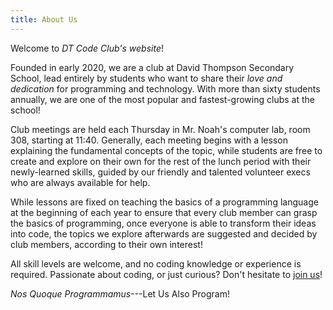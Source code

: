 ```yaml
---
title: About Us
---
```


Welcome to *DT Code Club's website*!

Founded in early 2020,
we are a club at David Thompson Secondary School,
lead entirely by students who want to share
their *love and dedication* for programming and technology.
With more than sixty students annually,
we are one of the most popular and fastest-growing clubs at the school!

Club meetings are held each Thursday
in Mr. Noah's computer lab, room 308, starting at 11:40.
Generally, each meeting begins with a lesson 
explaining the fundamental concepts of the topic,
while students are free to create and explore on their own
for the rest of the lunch period
with their newly-learned skills,
guided by our friendly and talented volunteer execs
who are always available for help.

While lessons are fixed on teaching
the basics of a programming language
at the beginning of each year
to ensure that every club member
can grasp the basics of programming,
once everyone is able to transform their ideas into code,
the topics we explore afterwards
are suggested and decided by club members,
according to their own interest!

All skill levels are welcome,
and no coding knowledge or experience is required.
Passionate about coding, or just curious?
Don't hesitate to [join us](/join)!

*Nos Quoque Programmamus*---Let Us Also Program!
